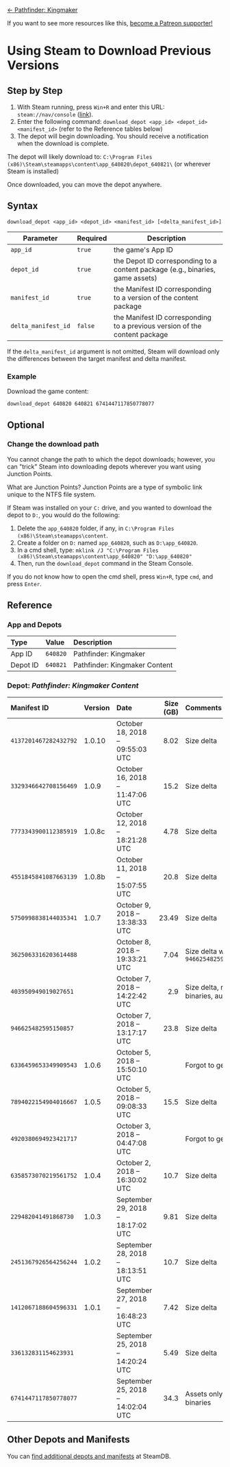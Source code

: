 <!-- TITLE: Using Steam to Download Previous Versions -->

[&larr; Pathfinder: Kingmaker](/kingmaker)

If you want to see more resources like this, [become a Patreon supporter!](https://www.patreon.com/fireundubh) 

# Using Steam to Download Previous Versions
## Step by Step

1. With Steam running, press `Win+R` and enter this URL: `steam://nav/console` ([link](steam://nav/console)).
2. Enter the following command: `download_depot <app_id> <depot_id> <manifest_id>` (refer to the Reference tables below)
3. The depot will begin downloading. You should receive a notification when the download is complete.

The depot will likely download to: `C:\Program Files (x86)\Steam\steamapps\content\app_640820\depot_640821\` (or wherever Steam is installed)

Once downloaded, you can move the depot anywhere.

## Syntax

```
download_depot <app_id> <depot_id> <manifest_id> [<delta_manifest_id>]
```

Parameter | Required | Description
--- | --- | ---
`app_id` | `true` | the game's App ID
`depot_id` | `true` | the Depot ID corresponding to a content package (e.g., binaries, game assets)
`manifest_id` | `true` | the Manifest ID corresponding to a version of the content package
`delta_manifest_id` | `false` | the Manifest ID corresponding to a previous version of the content package

If the `delta_manifest_id` argument is not omitted, Steam will download only the differences between the target manifest and delta manifest.

### Example

Download the game content:

```
download_depot 640820 640821 6741447117850778077
```

## Optional

### Change the download path

You cannot change the path to which the depot downloads; however, you can "trick" Steam into downloading depots wherever you want using Junction Points.

What are Junction Points? Junction Points are a type of symbolic link unique to the NTFS file system.

If Steam was installed on your `C:` drive, and you wanted to download the depot to `D:`, you would do the following:

1. Delete the `app_640820` folder, if any, in `C:\Program Files (x86)\Steam\steamapps\content`.
2. Create a folder on `D:` named `app_640820`, such as `D:\app_640820`.
3. In a cmd shell, type: `mklink /J "C:\Program Files (x86)\Steam\steamapps\content\app_640820" "D:\app_640820"`
4. Then, run the `download_depot` command in the Steam Console.

If you do not know how to open the cmd shell, press `Win+R`, type `cmd`, and press `Enter`.

## Reference

### App and Depots

Type | Value | Description
:--- | :--- | :---
App ID | `640820` | Pathfinder: Kingmaker
Depot ID | `640821` | Pathfinder: Kingmaker Content

### Depot: _Pathfinder: Kingmaker Content_

Manifest ID | Version | Date | Size (GB) | Comments
:--- | :--- | :--- | ---: | :---
`4137201467282432792` | 1.0.10 | October 18, 2018 – 09:55:03 UTC | 8.02 | Size delta
`3329346642708156469` | 1.0.9 | October 16, 2018 – 11:47:06 UTC | 15.2 | Size delta
`7773343900112385919` | 1.0.8c | October 12, 2018 – 18:21:28 UTC | 4.78 | Size delta
`4551845841087663139` | 1.0.8b | October 11, 2018 – 15:07:55 UTC | 20.8 | Size delta
`5750998838144035341` | 1.0.7 | October 9, 2018 – 13:38:33 UTC | 23.49 | Size delta
`3625063316203614488` |  | October 8, 2018 – 19:33:21 UTC | 7.04 | Size delta with `946625482595150857`
`403950949019027651` |  | October 7, 2018 – 14:22:42 UTC | 2.9 | Size delta, no binaries, audio only
`946625482595150857` |  | October 7, 2018 – 13:17:17 UTC | 23.8 | Size delta
`6336459653349909543` | 1.0.6 | October 5, 2018 – 15:50:10 UTC | | Forgot to get size
`7894022154904016667` | 1.0.5 | October 5, 2018 – 09:08:33 UTC | 15.5 | Size delta
`4920380694923421717` |  | October 3, 2018 – 04:47:08 UTC | | Forgot to get size
`6358573070219561752` | 1.0.4 | October 2, 2018 – 16:30:02 UTC | 10.7 | Size delta
`229482041491868730` | 1.0.3 | September 29, 2018 – 18:17:02 UTC | 9.81 | Size delta
`2451367926564256244` | 1.0.2 | September 28, 2018 – 18:13:51 UTC | 10.7 | Size delta
`1412067188604596331` | 1.0.1 | September 27, 2018 – 16:48:23 UTC | 7.42 | Size delta
`336132831154623931` |  | September 25, 2018 – 14:20:24 UTC | 5.49 | Size delta
`6741447117850778077` |  | September 25, 2018 – 14:02:04 UTC |  34.3 | Assets only, no binaries

## Other Depots and Manifests

You can [find additional depots and manifests](https://steamdb.info/app/640820/depots/) at SteamDB.